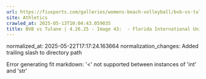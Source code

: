 ```yaml
---
url: https://fiusports.com/galleries/womens-beach-volleyball/bvb-vs-tulane-4-26-25/image-43/358/62907/
site: Athletics
crawled_at: 2025-05-13T10:04:43.059035
title: BVB vs Tulane | 4.26.25 - Image 43:  - Florida International University
---
```

normalized_at: 2025-05-22T17:17:24.163664
normalization_changes: Added trailing slash to directory path

Error generating fit markdown: '<' not supported between instances of 'int' and 'str'